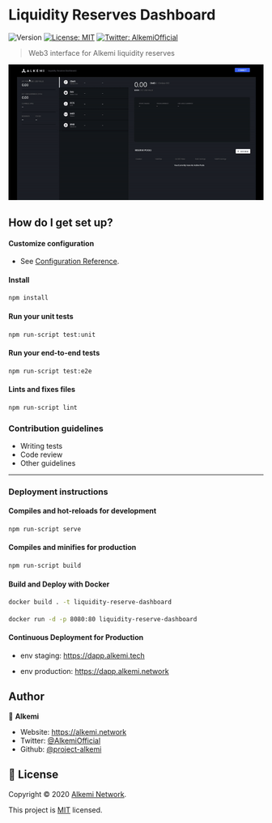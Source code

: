 # Liquidity Reserves Dashboard

![Version](https://img.shields.io/badge/version-1.0.0-blue.svg?cacheSeconds=2592000)
[![License: MIT](https://img.shields.io/badge/License-MIT-yellow.svg)](https://opensource.org/licenses/MIT)
[![Twitter: AlkemiOfficial](https://img.shields.io/twitter/follow/AlkemiOfficial.svg?style=social)](https://twitter.com/AlkemiOfficial)

> Web3 interface for Alkemi liquidity reserves

![Liquidity Dashboard](/docs/assets/liquidity-dashboard2.gif)

## How do I get set up?

#### Customize configuration

-   See [Configuration Reference](https://cli.vuejs.org/config/).

#### Install

```bash
npm install
```

#### Run your unit tests

```bash
npm run-script test:unit
```

#### Run your end-to-end tests

```bash
npm run-script test:e2e
```

#### Lints and fixes files

```bash
npm run-script lint
```

### Contribution guidelines

-   Writing tests
-   Code review
-   Other guidelines

* * *

### Deployment instructions

#### Compiles and hot-reloads for development

```bash
npm run-script serve
```

#### Compiles and minifies for production

```bash
npm run-script build
```

#### Build and Deploy with Docker

```bash
docker build . -t liquidity-reserve-dashboard

docker run -d -p 8080:80 liquidity-reserve-dashboard
```

#### Continuous Deployment for Production

-   env staging: <https://dapp.alkemi.tech>

-   env production: <https://dapp.alkemi.network>

## Author

👤 **Alkemi**

-   Website: <https://alkemi.network>
-   Twitter: [@AlkemiOfficial](https://twitter.com/AlkemiOfficial)
-   Github: [@project-alkemi](https://github.com/project-alkemi)

## 📝 License

Copyright © 2020 [Alkemi Network](https://github.com/project-alkemi).

This project is [MIT](https://opensource.org/licenses/MIT) licensed.
